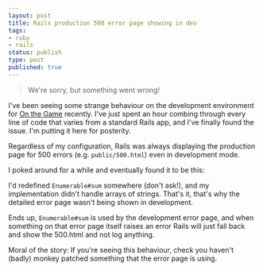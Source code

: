 ```yaml
---
layout: post
title: Rails production 500 error page showing in dev
tags:
- ruby
- rails
status: publish
type: post
published: true
---
```


> We're sorry, but something went wrong!

I've been seeing some strange behaviour on the development environment for [On the Game](http://www.getonthegame.com.au) recently. I've just spent an hour combing through every line of code that varies from a standard Rails app, and I've finally found the issue. I'm putting it here for posterity.

Regardless of my configuration, Rails was always displaying the production page for 500 errors (e.g. `public/500.html`) even in development mode.

I poked around for a while and eventually found it to be this:

I'd redefined `Enumerable#sum` somewhere (don't ask!), and my implementation didn't handle arrays of strings. That's it, that's why the detailed error page wasn't being shown in development.

Ends up, `Enumerable#sum` is used by the development error page, and when something on that error page itself raises an error Rails will just fall back and show the 500.html and not log anything.

Moral of the story: If you're seeing this behaviour, check you haven't (badly) monkey patched something that the error page is using.